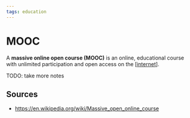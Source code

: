 ```yaml
---
tags: education
---
```


# MOOC

A **massive online open course (MOOC)** is an online, educational course with unlimited participation and open access on the [[internet]].

TODO: take more notes

## Sources

- <https://en.wikipedia.org/wiki/Massive_open_online_course>

[//begin]: # "Autogenerated link references for markdown compatibility"
[internet]: internet "Internet"
[//end]: # "Autogenerated link references"